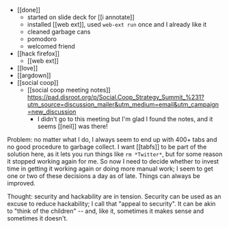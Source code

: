 - [[done]]
	- started on slide deck for [[i annotate]]
	- installed [[web ext]], used `web-ext run` once and I already like it
	- cleaned garbage cans
	- pomodoro
	- welcomed friend
- [[hack firefox]]
	- [[web ext]]
- [[love]]
- [[argdown]]
- [[social coop]]
	- [[social coop meeting notes]] https://pad.disroot.org/p/Social.Coop_Strategy_Summit_%231?utm_source=discussion_mailer&utm_medium=email&utm_campaign=new_discussion
		- I didn't go to this meeting but I'm glad I found the notes, and it seems [[neil]] was there!

Problem: no matter what I do, I always seem to end up with 400+ tabs and no good procedure to garbage collect. I want [[tabfs]] to be part of the solution here, as it lets you run things like `rm *Twitter*`, but for some reason it stopped working again for me. So now I need to decide whether to invest time in getting it working again or doing more manual work; I seem to get one or two of these decisions a day as of late. Things can always be improved.

Thought: security and hackability are in tension. Security can be used as an excuse to reduce hackability; I call that "appeal to security". It can be akin to "think of the children" -- and, like it, sometimes it makes sense and sometimes it doesn't.